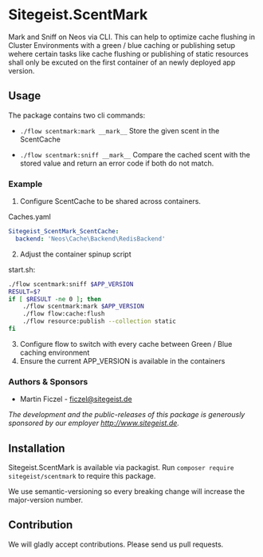 # Sitegeist.ScentMark

Mark and Sniff on Neos via CLI. This can help to optimize cache flushing in Cluster Environments with a green / blue 
caching or publishing setup wehere certain tasks like cache flushing or publishing of static resources shall only be
excuted on the first container of an newly deployed app version. 

## Usage

The package contains two cli commands:

- `./flow scentmark:mark __mark__` Store the given scent in the ScentCache 

- `./flow scentmark:sniff __mark__` Compare the cached scent with the stored value and return an error code if both do not match.
 
### Example  

1. Configure ScentCache to be shared across containers.

Caches.yaml
```yaml
Sitegeist_ScentMark_ScentCache:
  backend: 'Neos\Cache\Backend\RedisBackend'
```

2. Adjust the container spinup script

start.sh:   
```bash
./flow scentmark:sniff $APP_VERSION
RESULT=$?
if [ $RESULT -ne 0 ]; then
    ./flow scentmark:mark $APP_VERSION
    ./flow flow:cache:flush 
    ./flow resource:publish --collection static
fi
```

3. Configure flow to switch with every cache between Green / Blue caching environment
4. Ensure the current APP_VERSION is available in the containers

### Authors & Sponsors

* Martin Ficzel - ficzel@sitegeist.de

*The development and the public-releases of this package is generously sponsored
by our employer http://www.sitegeist.de.*

## Installation

Sitegeist.ScentMark is available via packagist. Run `composer require sitegeist/scentmark` to require this package.

We use semantic-versioning so every breaking change will increase the major-version number.

## Contribution

We will gladly accept contributions. Please send us pull requests.
